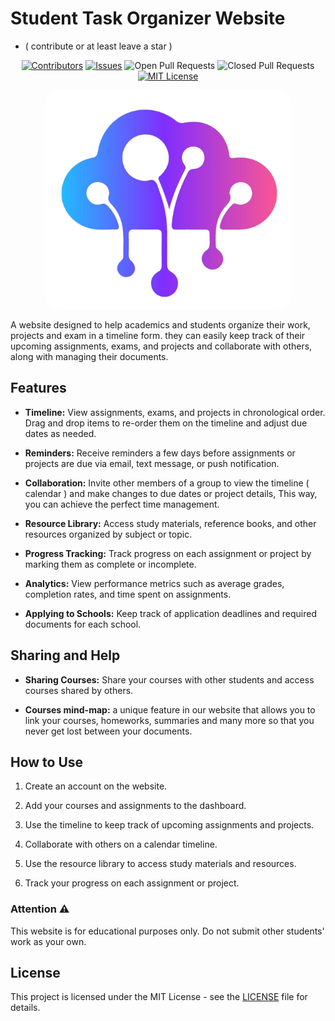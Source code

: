 # Student Task Organizer Website
- ( contribute or at least leave a star )

<div align="center">

[![Contributors][contributors-shield]][contributors-url]
[![Issues][issues-shield]][issues-url]
![Open Pull Requests][open-pr-shield] ![Closed Pull Requests][closed-pr-shield]
[![MIT License][license-shield]][license-url]

</div>
<p align="center">
    <img src="./backend-app/docs/logo.png" height="350" style="border-radius: 25px;" />
</p>

A website designed to help academics and students organize their work, projects and exam in a timeline form. they can easily keep track of their upcoming assignments, exams, and projects and collaborate with others, along with managing their documents.

## Features

- **Timeline:** View assignments, exams, and projects in chronological order. Drag and drop items to re-order them on the timeline and adjust due dates as needed.

- **Reminders:** Receive reminders a few days before assignments or projects are due via email, text message, or push notification.

- **Collaboration:** Invite other members of a group to view the timeline ( calendar ) and make changes to due dates or project details, This way, you can achieve the perfect time management.

- **Resource Library:** Access study materials, reference books, and other resources organized by subject or topic.

- **Progress Tracking:** Track progress on each assignment or project by marking them as complete or incomplete.

- **Analytics:** View performance metrics such as average grades, completion rates, and time spent on assignments.

- **Applying to Schools:** Keep track of application deadlines and required documents for each school.

## Sharing and Help

- **Sharing Courses:** Share your courses with other students and access courses shared by others.
  
- **Courses mind-map:** a unique feature in our website that allows you to link your courses, homeworks, summaries and many more so that you never get lost between your documents.

## How to Use

1. Create an account on the website.

2. Add your courses and assignments to the dashboard.

3. Use the timeline to keep track of upcoming assignments and projects.

4. Collaborate with others on a calendar timeline.

5. Use the resource library to access study materials and resources.

6. Track your progress on each assignment or project.

### Attention ⚠

This website is for educational purposes only. Do not submit other students' work as your own.

## License

This project is licensed under the MIT License - see the [LICENSE](LICENSE) file for details.



[contributors-shield]: https://img.shields.io/github/contributors/ISIL-ESTE/Student-Workflow-Organizer.svg?style=for-the-badge
[contributors-url]: https://github.com/ISIL-ESTE/Student-Workflow-Organizer/graphs/contributors
[forks-shield]: https://img.shields.io/github/forks/ISIL-ESTE/Student-Workflow-Organizer.svg?style=for-the-badge
[forks-url]: https://github.com/ISIL-ESTE/Student-Workflow-Organizer/network/members
[stars-shield]: https://img.shields.io/github/stars/ISIL-ESTE/Student-Workflow-Organizer.svg?style=for-the-badge
[stars-url]: https://github.com/ISIL-ESTE/Student-Workflow-Organizer/stargazers
[issues-shield]: https://img.shields.io/github/issues/ISIL-ESTE/Student-Workflow-Organizer.svg?style=for-the-badge
[issues-url]: https://github.com/ISIL-ESTE/Student-Workflow-Organizer/issues
[license-shield]: https://img.shields.io/github/license/ISIL-ESTE/Student-Workflow-Organizer.svg?style=for-the-badge
[license-url]: https://github.com/ISIL-ESTE/Student-Workflow-Organizer/blob/master/LICENSE.txt
[closed-pr-shield]: https://img.shields.io/github/issues-pr-closed/ISIL-ESTE/Student-Workflow-Organizer.svg?style=for-the-badge
[closed-pr-url]: https://github.com/ISIL-ESTE/Student-Workflow-Organizer/pulls?q=is%3Apr+is%3Aclosed
[open-pr-shield]: https://img.shields.io/github/issues-pr-raw/ISIL-ESTE/Student-Workflow-Organizer.svg?style=for-the-badge
[open-pr-url]: https://github.com/ISIL-ESTE/Student-Workflow-Organizer/pulls
